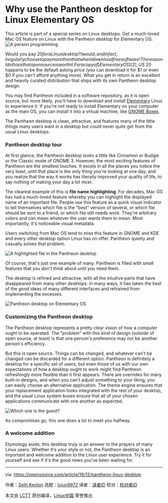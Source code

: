 [#]: collector: (lujun9972)
[#]: translator: ( )
[#]: reviewer: ( )
[#]: publisher: ( )
[#]: url: ( )
[#]: subject: (Why use the Pantheon desktop for Linux Elementary OS)
[#]: via: (https://opensource.com/article/19/12/pantheon-linux-desktop)
[#]: author: (Seth Kenlon https://opensource.com/users/seth)

Why use the Pantheon desktop for Linux Elementary OS
======
This article is part of a special series on Linux desktops. Get a
much-loved Mac OS feature on Linux with the Pantheon desktop for
Elementary OS.
![A person programming][1]

Would you pay $20 for a Linux desktop? I would, and in fact, I regularly choose to pay more than that when I download free software! The reason I do this is that open source is worth it. For a copy of [Elementary OS][2], US$ 20 happens to be the default asking price (you can download it for $1 or even $0 if you can't afford anything more). What you get in return is an excellent and heavily curated distribution that ships with its own Pantheon desktop design.

You may find Pantheon included in a software repository, as it is open source, but more likely, you'll have to download and install [Elementary][3] Linux to experience it. If you're not ready to install Elementary on your computer as the main OS, you can install it into a virtual machine, like [GNOME Boxes][4].

The Pantheon desktop is clean, attractive, and features many of the little things many users want in a desktop but could never quite get from the usual Linux desktops.

### Pantheon desktop tour

At first glance, the Pantheon desktop looks a little like Cinnamon or Budgie or the Classic mode of GNOME 3. However, the most exciting features of Pantheon are the smallest touches. It excels in all the places you notice the very least, until that place is the only thing you're looking at one day, and you realize that the way it works has literally improved your quality of life, to say nothing of making your day a lot nicer.

The clearest example of this is **file name highlighting**. For decades, Mac OS has had a much-loved feature whereby you can highlight the displayed name of an important file. People use this feature as a quick visual indicator to tell themselves which file is the "best" version of several, or which file should be sent to a friend, or which file still needs work. They're arbitrary colors and can mean whatever the user wants them to mean. Most importantly, it's noticeable visual metadata.

Users switching from Mac OS tend to miss this feature in GNOME and KDE and every other desktop option Linux has on offer. Pantheon quietly and casually solves that problem.

![A highlighted file in the Pantheon desktop][5]

Of course, that's just one example of many. Pantheon is filled with small features that you don't think about until you need them.

The desktop is refined and attractive, with all the intuitive parts that have disappeared from many other desktops. In many ways, it has taken the best of the good ideas of many different interfaces and refrained from implementing the excesses.

![Pantheon desktop on Elementary OS][6]

### Customizing the Pantheon desktop

The Pantheon desktop represents a pretty clear vision of how a computer ought to be operated. The "problem" with this kind of design (outside of open source, at least) is that one person's preference may not be another person's efficiency.

But this is open source. Things can be changed, and whatever can't be changed can be discarded for a different option. Pantheon is definitely a desktop for a specific set of users, but even those of us with our own expectations of how a desktop ought to work might find Pantheon refreshingly more flexible than it first appears. There are overrides for many built-in designs, and when you can't adjust something to your liking, you can easily choose an alternative application. The theme engine ensures that your replacement application looks integrated with the rest of your desktop, and the usual Linux system buses ensure that all of your chosen applications communicate with one another as expected.

![Which one is the guest?][7]

As compromises go, this one does a lot to meet you halfway.

### A welcome addition

Etymology aside, this desktop truly is an answer to the prayers of many Linux users. Whether it's your style or not, the Pantheon desktop is an important and welcome addition to the Linux user experience. Try it for yourself and see if it's the good news you've been waiting for.

--------------------------------------------------------------------------------

via: https://opensource.com/article/19/12/pantheon-linux-desktop

作者：[Seth Kenlon][a]
选题：[lujun9972][b]
译者：[译者ID](https://github.com/译者ID)
校对：[校对者ID](https://github.com/校对者ID)

本文由 [LCTT](https://github.com/LCTT/TranslateProject) 原创编译，[Linux中国](https://linux.cn/) 荣誉推出

[a]: https://opensource.com/users/seth
[b]: https://github.com/lujun9972
[1]: https://opensource.com/sites/default/files/styles/image-full-size/public/lead-images/computer_keyboard_laptop_development_code_woman.png?itok=vbYz6jjb (A person programming)
[2]: https://elementary.io/
[3]: http://elementary.io
[4]: https://opensource.com/article/19/5/getting-started-gnome-boxes-virtualization
[5]: https://opensource.com/sites/default/files/uploads/advent-pantheon-highlight.jpg (A highlighted file in the Pantheon desktop)
[6]: https://opensource.com/sites/default/files/uploads/advent-pantheon.jpg (Pantheon desktop on Elementary OS)
[7]: https://opensource.com/sites/default/files/uploads/advent-pantheon-pcmanfm.jpg (Which one is the guest?)
